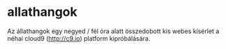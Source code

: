 allathangok
===========

Az állathangok egy negyed / fél óra alatt összedobott kis webes kísérlet a néhai cloud9 (http://c9.io) platform kipróbálására. 
